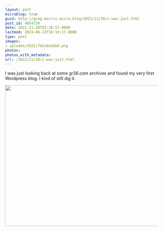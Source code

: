 ```yaml
---
layout: post
microblog: true
guid: http://greg-morris.micro.blog/2022/11/20/i-was-just.html
post_id: 4054738
date: 2022-11-20T03:26:57-0000
lastmod: 2024-06-22T16:19:17-0000
type: post
images:
- uploads/2022/7de16e5bb6.png
photos:
photos_with_metadata:
url: /2022/11/20/i-was-just.html
---
```

I was just looking back at some gr36.com archives and found my very first Wordpress blog. I kind of still dig it.

<img src="uploads/2022/7de16e5bb6.png" width="600" height="463" alt="" />

